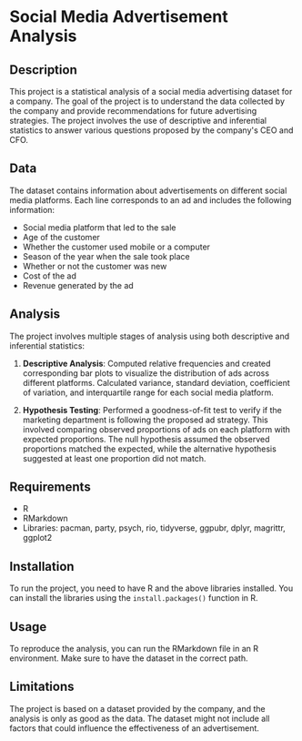# Social Media Advertisement Analysis

## Description
This project is a statistical analysis of a social media advertising dataset for a company. The goal of the project is to understand the data collected by the company and provide recommendations for future advertising strategies. The project involves the use of descriptive and inferential statistics to answer various questions proposed by the company's CEO and CFO.

## Data
The dataset contains information about advertisements on different social media platforms. Each line corresponds to an ad and includes the following information:
- Social media platform that led to the sale
- Age of the customer
- Whether the customer used mobile or a computer
- Season of the year when the sale took place
- Whether or not the customer was new
- Cost of the ad
- Revenue generated by the ad

## Analysis
The project involves multiple stages of analysis using both descriptive and inferential statistics:

1. **Descriptive Analysis**: Computed relative frequencies and created corresponding bar plots to visualize the distribution of ads across different platforms. Calculated variance, standard deviation, coefficient of variation, and interquartile range for each social media platform.

2. **Hypothesis Testing**: Performed a goodness-of-fit test to verify if the marketing department is following the proposed ad strategy. This involved comparing observed proportions of ads on each platform with expected proportions. The null hypothesis assumed the observed proportions matched the expected, while the alternative hypothesis suggested at least one proportion did not match. 


## Requirements
- R
- RMarkdown
- Libraries: pacman, party, psych, rio, tidyverse, ggpubr, dplyr, magrittr, ggplot2

## Installation
To run the project, you need to have R and the above libraries installed. You can install the libraries using the `install.packages()` function in R. 

## Usage
To reproduce the analysis, you can run the RMarkdown file in an R environment. Make sure to have the dataset in the correct path.

## Limitations
The project is based on a dataset provided by the company, and the analysis is only as good as the data. The dataset might not include all factors that could influence the effectiveness of an advertisement.



